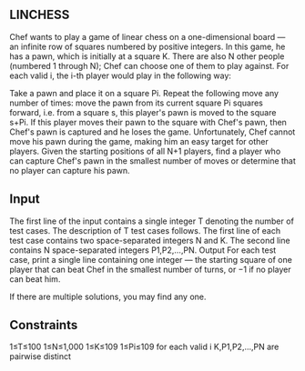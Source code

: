 ## LINCHESS

Chef wants to play a game of linear chess on a one-dimensional board ― an infinite row of squares numbered by positive integers. In this game, he has a pawn, which is initially at a square K. There are also N other people (numbered 1 through N); Chef can choose one of them to play against. For each valid i, the i-th player would play in the following way:

Take a pawn and place it on a square Pi.
Repeat the following move any number of times: move the pawn from its current square Pi squares forward, i.e. from a square s, this player's pawn is moved to the square s+Pi.
If this player moves their pawn to the square with Chef's pawn, then Chef's pawn is captured and he loses the game.
Unfortunately, Chef cannot move his pawn during the game, making him an easy target for other players. Given the starting positions of all N+1 players, find a player who can capture Chef's pawn in the smallest number of moves or determine that no player can capture his pawn.

## Input

The first line of the input contains a single integer T denoting the number of test cases. The description of T test cases follows.
The first line of each test case contains two space-separated integers N and K.
The second line contains N space-separated integers P1,P2,…,PN.
Output
For each test case, print a single line containing one integer ― the starting square of one player that can beat Chef in the smallest number of turns, or −1 if no player can beat him.

If there are multiple solutions, you may find any one.

## Constraints

1≤T≤100
1≤N≤1,000
1≤K≤109
1≤Pi≤109 for each valid i
K,P1,P2,…,PN are pairwise distinct
